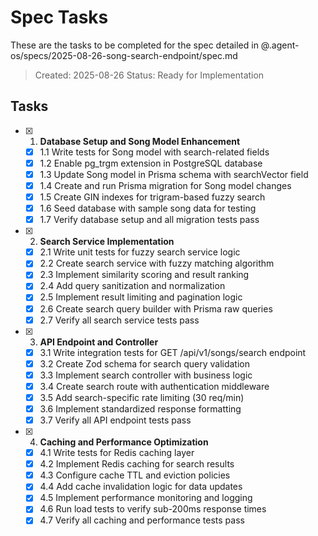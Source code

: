 # Spec Tasks

These are the tasks to be completed for the spec detailed in @.agent-os/specs/2025-08-26-song-search-endpoint/spec.md

> Created: 2025-08-26
> Status: Ready for Implementation

## Tasks

- [x] 1. **Database Setup and Song Model Enhancement**

  - [x] 1.1 Write tests for Song model with search-related fields
  - [x] 1.2 Enable pg_trgm extension in PostgreSQL database
  - [x] 1.3 Update Song model in Prisma schema with searchVector field
  - [x] 1.4 Create and run Prisma migration for Song model changes
  - [x] 1.5 Create GIN indexes for trigram-based fuzzy search
  - [x] 1.6 Seed database with sample song data for testing
  - [x] 1.7 Verify database setup and all migration tests pass

- [x] 2. **Search Service Implementation**

  - [x] 2.1 Write unit tests for fuzzy search service logic
  - [x] 2.2 Create search service with fuzzy matching algorithm
  - [x] 2.3 Implement similarity scoring and result ranking
  - [x] 2.4 Add query sanitization and normalization
  - [x] 2.5 Implement result limiting and pagination logic
  - [x] 2.6 Create search query builder with Prisma raw queries
  - [x] 2.7 Verify all search service tests pass

- [x] 3. **API Endpoint and Controller**

  - [x] 3.1 Write integration tests for GET /api/v1/songs/search endpoint
  - [x] 3.2 Create Zod schema for search query validation
  - [x] 3.3 Implement search controller with business logic
  - [x] 3.4 Create search route with authentication middleware
  - [x] 3.5 Add search-specific rate limiting (30 req/min)
  - [x] 3.6 Implement standardized response formatting
  - [x] 3.7 Verify all API endpoint tests pass

- [x] 4. **Caching and Performance Optimization**
  - [x] 4.1 Write tests for Redis caching layer
  - [x] 4.2 Implement Redis caching for search results
  - [x] 4.3 Configure cache TTL and eviction policies
  - [x] 4.4 Add cache invalidation logic for data updates
  - [x] 4.5 Implement performance monitoring and logging
  - [x] 4.6 Run load tests to verify sub-200ms response times
  - [x] 4.7 Verify all caching and performance tests pass
